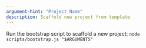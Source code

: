 ```yaml
---
argument-hint: "Project Name"
description: Scaffold new project from template
---
```


Run the bootstrap script to scaffold a new project: `node scripts/bootstrap.js "$ARGUMENTS"`
